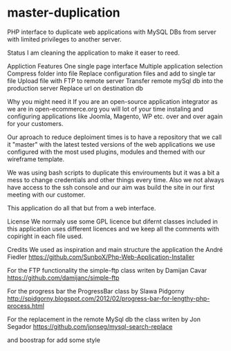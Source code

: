 master-duplication
==================
PHP interface to duplicate web applications with MySQL DBs from server with limited privileges to another server.

Status
I am cleaning the application to make it easer to reed.


Appliction Features
One single page interface
Multiple application selection
Compress folder into file
Replace configuration files and add to single tar file
Upload file with FTP to remote server
Transfer remote mySql db into the production server
Replace url on destination db


Why you might need it
If you are an open-source application integrator as we are in open-ecommerce.org you will lot of your time instaling and configuring applications like Joomla, Magento, WP etc. over and over again for your customers.

Our aproach to reduce deploiment times is to have a repository that we call it "master" with the latest tested versions of the web applications we use configured with the most used plugins, modules and themed with our wireframe template.

We was using bash scripts to duplicate this envirouments but it was a bit a mess to change credentials and other things every time.  Also we not always have access to the ssh console and our aim was build the site in our first meeting with our customer.

This application do all that but from a web interface.

License
We normaly use some GPL licence but difernt classes included in this application uses different licences and we keep all the comments with copiright in each file used.

Credits
We used as inspiration and main structure the application the André Fiedler
https://github.com/SunboX/Php-Web-Application-Installer

For the FTP functionality the simple-ftp class writen by Damijan Cavar
https://github.com/damijanc/simple-ftp

For the progress bar the ProgressBar class by Slawa Pidgorny
http://spidgorny.blogspot.com/2012/02/progress-bar-for-lengthy-php-process.html

For the replacement in the remote MySql db the class writen by Jon Segador
https://github.com/jonseg/mysql-search-replace

and boostrap for add some style











